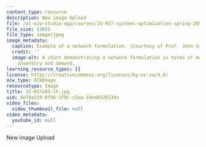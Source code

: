 ```yaml
---
content_type: resource
description: New image Upload
file: /ol-ocw-studio-app/courses/15-057-systems-optimization-spring-2003/8e78a3198f963f9cc5aa19ea0328238a_15-057s03-th.jpg
file_size: 12055
file_type: image/jpeg
image_metadata:
  caption: Example of a network formulation. (Courtesy of Prof. John Vande Vate.)
  credit: ''
  image-alt: A chart demonstrating a network formulation in terms of monthly production,
    inventory and demand.
learning_resource_types: []
license: https://creativecommons.org/licenses/by-nc-sa/4.0/
ocw_type: OCWImage
resourcetype: Image
title: 15-057s03-th.jpg
uid: 8e78a319-8f96-3f9c-c5aa-19ea0328238a
video_files:
  video_thumbnail_file: null
video_metadata:
  youtube_id: null
---
```

New image Upload